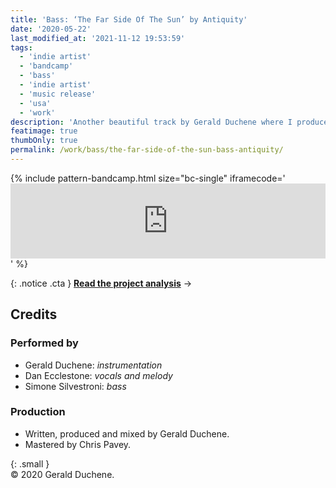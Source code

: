```yaml
---
title: 'Bass: ‘The Far Side Of The Sun’ by Antiquity'
date: '2020-05-22'
last_modified_at: '2021-11-12 19:53:59'
tags:
  - 'indie artist'
  - 'bandcamp'
  - 'bass'
  - 'indie artist'
  - 'music release'
  - 'usa'
  - 'work'
description: 'Another beautiful track by Gerald Duchene where I produced one of my most sumptuous fretless bass ever.'
featimage: true
thumbOnly: true
permalink: /work/bass/the-far-side-of-the-sun-bass-antiquity/
---
```

{% include pattern-bandcamp.html size="bc-single" iframecode='<iframe style="border: 0; width: 100%; height: 120px;" src="https://bandcamp.com/EmbeddedPlayer/track=2478609134/size=large/bgcol=ffffff/linkcol=333333/tracklist=false/artwork=small/transparent=true/"><a href="https://sessions.antiquity-music.com/track/the-far-side-of-the-sun">The Far Side Of The Sun by Antiquity</a></iframe>' %}

{: .notice .cta }
[**Read the project analysis**](/work/bass/producing-bass-remotely/)&nbsp;→

## Credits

### Performed by

- Gerald Duchene: _instrumentation_
- Dan Ecclestone: _vocals and melody_
- Simone Silvestroni: _bass_

### Production

- Written, produced and mixed by Gerald Duchene.
- Mastered by Chris Pavey.

{: .small }
<br>&copy; 2020 Gerald Duchene.